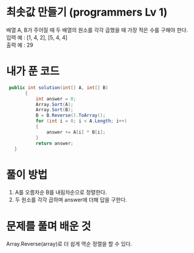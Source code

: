 # 최솟값 만들기 (programmers Lv 1)
 배열 A, B가 주어질 때 두 배열의 원소를 각각 곱했을 때 가장 적은 수를 구해야 한다.   
 입력 예 : [1, 4, 2], [5, 4, 4]  
 출력 예 : 29
# 내가 푼 코드
 ```cs
  public int solution(int[] A, int[] B)
        {
            int answer = 0;
            Array.Sort(A);
            Array.Sort(B);
            B = B.Reverse().ToArray();
            for (int i = 0; i < A.Length; i++)
            {
                answer += A[i] * B[i];
            }
            return answer;
    }
 ```
# 풀이 방법
 1. A를 오름차순 B를 내림차순으로 정렬한다.
 1. 두 원소를 각각 곱하며 answer에 더해 답을 구한다.
# 문제를 풀며 배운 것
 Array.Reverse(array)로 더 쉽게 역순 정렬을 할 수 있다.